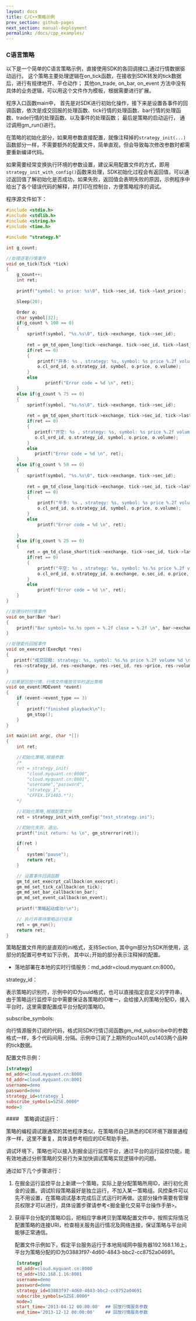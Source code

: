 ```yaml
---
layout: docs
title: C/C++策略示例  
prev_section: github-pages
next_section: manual-deployment
permalink: /docs/cpp_examples/
---
```



### C语言策略

以下是一个简单的C语言策略示例，直接使用SDK的各回调接口,通过行情数据驱动运行。
这个策略主要处理逻辑在on_tick函数，在接收到SDK转发的tick数据后，进行有规律地开、平仓动作；
其他on_trade, on_bar, on_event 方法中没有具体的业务逻辑，可以用这个文件作为模板，根据需要进行扩展。

程序入口函数main中， 首先是对SDK进行初始化操作，接下来是设置各事件的回调函数，依次是成交回报的处理函数、tick行情的处理函数、bar行情的处理函数、trade行情的处理函数、以及事件的处理函数；
最后是策略的启动运行， 通过调用gm_run()进行。

在策略的初始化部分，如果用参数直接配置，就像注释掉的```strategy_init(...)``` 函数部分一样，不需要额外的配置文件，简单直观，但会导致每次修改参数时都需要重新编译代码。

如果需要经常变换执行环境的参数设置，建议采用配置文件的方式，即用```strategy_init_with_config()```函数来处理，SDK初始化过程会有返回值，可以通过返回值了解初始化是否成功，如果失败，返回值会表明失败的原因，示例程序中给出了各个错误代码的解释，并打印在控制台，方便策略程序的调试。

程序源文件如下：

```c
#include <stdio.h>
#include <stdlib.h>
#include <string.h>
#include <time.h>

#include "strategy.h"

int g_count;

//处理逐笔行情事件
void on_tick(Tick *tick)
{
    g_count++;
    int ret;
  
    printf("symbol: %s price: %s\0", tick->sec_id, tick->last_price);

    Sleep(20);

    Order o;
    char symbol[32];
    if(g_count % 100 == 0)
    {       
        sprintf(symbol, "%s.%s\0", tick->exchange, tick->sec_id);
    
        ret = gm_td_open_long(tick->exchange, tick->sec_id, tick->last_price, 3, &o);
        if(ret == 0)
        {
            printf("开多: %s , strategy: %s, symbol: %s price %.2f volume %d \n", 
            o.cl_ord_id, o.strategy_id, symbol, o.price, o.volume);
        }
        else
               printf("Error code = %d \n", ret);
    }
    else if(g_count % 75 == 0)
    {       
        sprintf(symbol, "%s.%s\0", tick->exchange, tick->sec_id);
    
        ret = gm_td_open_short(tick->exchange, tick->sec_id, tick->last_price, 4, &o);
        if(ret == 0)
        {
           printf("开空: %s , strategy: %s, symbol: %s price %.2f volume %d \n", 
           o.cl_ord_id, o.strategy_id, symbol, o.price, o.volume);
        }
        else
           printf("Error code = %d \n", ret);
    }
    else if(g_count % 50 == 0)
    {       
        sprintf(symbol, "%s.%s\0", tick->exchange, tick->sec_id);
    
        ret = gm_td_close_long(tick->exchange, tick->sec_id, tick->last_price, 3, &o);
        if(ret == 0)
        {
            printf("平多: %s , strategy: %s, symbol: %s price %.2f volume %d \n", 
            o.cl_ord_id, o.strategy_id, symbol, o.price, o.volume);
        }
        else
            printf("Error code = %d \n", ret);
        
    }
    else if(g_count % 25 == 0)
    {           
        ret = gm_td_close_short(tick->exchange, tick->sec_id, tick->last_price, 4, &o);
        if(ret == 0)
        {
            printf("平空: %s , strategy: %s, symbol: %s.%s price %.2f volume %d \n", 
            o.cl_ord_id, o.strategy_id, o.exchange, o.sec_id, o.price, o.volume);
        }
        else
            printf("Error code = %d \n", ret);
    }
}

//处理分时行情事件
void on_bar(Bar *bar)
{
    printf("Bar symbol= %s.%s open = %.2f close = %.2f \n", bar->exchange, bar->sec_id, bar->open, bar->close);
}

//处理委托回报事件
void on_execrpt(ExecRpt *res)
{
   printf("成交回报: strategy: %s, symbol: %s.%s price %.2f volume %d \n", 
   res->strategy_id, res->exchange, res->sec_id, res->price, res->volume);
}

//如果是回放行情，行情文件播放完毕时退出策略
void on_event(MDEvent *event)
{
    if (event->event_type == 3)
    {
        printf("finished playback\n");
        gm_stop();
    }
}

int main(int argc, char *[])
{
    int ret;

    //初始化策略,根据参数
    /*
    ret = strategy_init(
        "cloud.myquant.cn:8000",
        "cloud.myquant.cn:8001",
        "username","password",
        "strategy_1",
        "CFFEX.IF1403.*");
    */

    //初始化策略,根据配置文件
    ret = strategy_init_with_config("test_strategy.ini");

    //初始化失败，退出。
    printf("init return: %s \n", gm_strerror(ret));

    if(ret )
    {
        system("pause");
        return ret;
    }

    // 设置事件回调函数
    gm_td_set_execrpt_callback(on_execrpt);
    gm_md_set_tick_callback(on_tick);
    gm_md_set_bar_callback(on_bar);
    gm_md_set_event_callback(on_event);
    
    printf("策略起动成功!\n"); 

    // 执行并等待策略运行结束
    ret = gm_run();
    return ret;
}

```

策略配置文件用的是直观的ini格式，支持Section, 其中gm部分为SDK所使用，这部分的配置可参考如下示例， 其中以`;`开始的部分表示注释掉的配置。

- 	落地部署在本地的实时行情服务：md_addr=cloud.myquant.cn:8000。
 	
strategy_id： 

表示策略的识别符，示例中的ID为uuid格式，也可以直接指定自定义的字符串，由于策略运行监控平台中需要保证各策略的ID唯一，会给接入的策略分配ID，接入平台时，这里需要配置成平台分配的策略ID。

subscribe_symbols:

向行情源服务订阅的代码，格式同SDK行情订阅函数gm_md_subscribe中的参数格式一样，多个代码间用`,`分隔。示例中订阅了上期所的cu1401,cu1403两个品种的tick数据。

配置文件示例：

```ini
[strategy]
md_addr=cloud.myquant.cn:8000
td_addr=cloud.myquant.cn:8001
username=demo
password=demo
strategy_id=strategy_1
subscribe_symbols=SZSE.0000*
mode=3
```


####　策略调试运行：


策略的编程调试跟通常的其他程序类似，在策略师自己熟悉的IDE环境下跟普通程序一样，这里不重复，具体请参考相应的IDE帮助手册。

调试环境下，策略也可以接入到掘金运行监控平台，通过平台的运行监控功能，能有效地通过分析策略的交易行为来加快调试策略实现逻辑中的问题。

通过如下几个步骤进行：

1.  在掘金运行监控平台上新建一个策略，实际上是分配策略所用ID，进行初化资金的设置。调试阶段策略最好是独立运行，不加入某一策略组。风控条件可以先不用设置，在策略调试基本完成后正式运行时再做。这部分操作需要有管理员权限才可以进行，具体设置步骤请参考<掘金量化交易平台操作手册>。

2.  获得平台分配的策略ID后，把相应字串拷贝到策略配置文件中，按照实际情况配置策略的连接URI，检查相关服务运行情况及网络连接，保证策略与平台间能够正常通信。

   
	配置文件示例如下，假定平台服务运行于本地局域网中服务器192.168.1.16上，平台为策略分配的ID为03883f97-4d60-4843-bbc2-cc8752a04691。
	
	
```ini
	[strategy]
	md_addr=cloud.myquant.cn:8000
	td_addr=192.168.1.16:8001
	username=demo
	password=demo
	strategy_id=03883f97-4d60-4843-bbc2-cc8752a04691
	subscribe_symbols=SZSE.0000*
	mode=3
	start_time='2013-04-12 00:00:00'  ## 回放行情服务参数
	end_time='2013-12-12 00:00:00'    ## 回放行情服务参数
```
